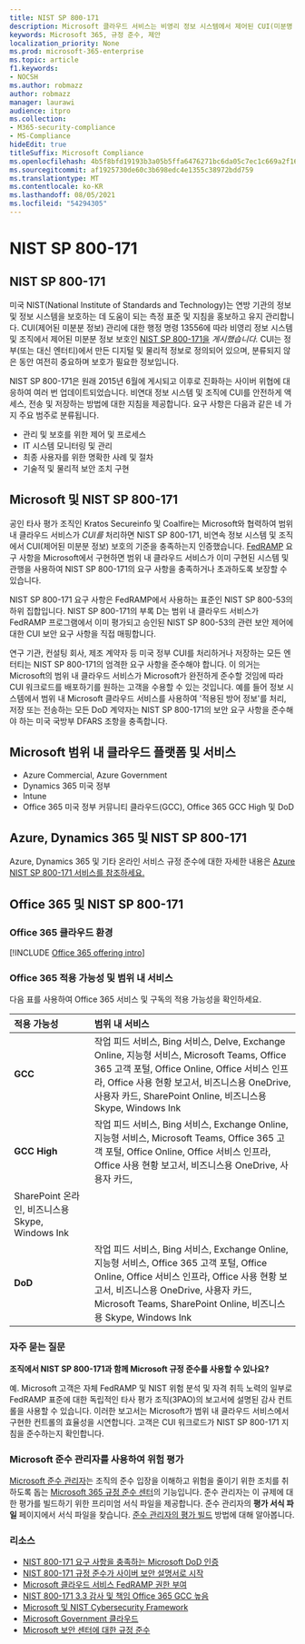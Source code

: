 ```yaml
---
title: NIST SP 800-171
description: Microsoft 클라우드 서비스는 비영리 정보 시스템에서 제어된 CUI(미분명 정보)를 보호하기 위한 NIST SP 800-171 지침을 준수합니다.
keywords: Microsoft 365, 규정 준수, 제안
localization_priority: None
ms.prod: microsoft-365-enterprise
ms.topic: article
f1.keywords:
- NOCSH
ms.author: robmazz
author: robmazz
manager: laurawi
audience: itpro
ms.collection:
- M365-security-compliance
- MS-Compliance
hideEdit: true
titleSuffix: Microsoft Compliance
ms.openlocfilehash: 4b5f8bfd19193b3a05b5ffa6476271bc6da05c7ec1c669a2f1614535a54942e1
ms.sourcegitcommit: af1925730de60c3b698edc4e1355c38972bdd759
ms.translationtype: MT
ms.contentlocale: ko-KR
ms.lasthandoff: 08/05/2021
ms.locfileid: "54294305"
---
```

# <a name="nist-sp-800-171"></a>NIST SP 800-171

## <a name="about-nist-sp-800-171"></a>NIST SP 800-171

미국 NIST(National Institute of Standards and Technology)는 연방 기관의 정보 및 정보 시스템을 보호하는 데 도움이 되는 측정 표준 및 지침을 홍보하고 유지 관리합니다. CUI(제어된 미분분 정보) 관리에 대한 행정 명령 13556에 따라 비영리 정보 시스템 및 조직에서 제어된 미분분 정보 보호인 [NIST SP 800-171을](https://csrc.nist.gov/publications/detail/sp/800-171/rev-1/final) *게시했습니다.* CUI는 정부(또는 대신 엔터티)에서 만든 디지털 및 물리적 정보로 정의되어 있으며, 분류되지 않은 동안 여전히 중요하며 보호가 필요한 정보입니다.

NIST SP 800-171은 원래 2015년 6월에 게시되고 이후로 진화하는 사이버 위협에 대응하여 여러 번 업데이트되었습니다. 비연대 정보 시스템 및 조직에 CUI를 안전하게 액세스, 전송 및 저장하는 방법에 대한 지침을 제공합니다. 요구 사항은 다음과 같은 네 가지 주요 범주로 분류됩니다.

- 관리 및 보호를 위한 제어 및 프로세스
- IT 시스템 모니터링 및 관리
- 최종 사용자를 위한 명확한 사례 및 절차
- 기술적 및 물리적 보안 조치 구현

## <a name="microsoft-and-nist-sp-800-171"></a>Microsoft 및 NIST SP 800-171

공인 타사 평가 조직인 Kratos Secureinfo 및 Coalfire는 Microsoft와 협력하여 범위 내 클라우드 서비스가 *CUI를* 처리하면 NIST SP 800-171, 비연속 정보 시스템 및 조직에서 CUI(제어된 미분분 정보) 보호의 기준을 충족하는지 인증했습니다. [FedRAMP](offering-fedramp.md) 요구 사항을 Microsoft에서 구현하면 범위 내 클라우드 서비스가 이미 구현된 시스템 및 관행을 사용하여 NIST SP 800-171의 요구 사항을 충족하거나 초과하도록 보장할 수 있습니다.

NIST SP 800-171 요구 사항은 FedRAMP에서 사용하는 표준인 NIST SP 800-53의 하위 집합입니다. NIST SP 800-171의 부록 D는 범위 내 클라우드 서비스가 FedRAMP 프로그램에서 이미 평가되고 승인된 NIST SP 800-53의 관련 보안 제어에 대한 CUI 보안 요구 사항을 직접 매핑합니다.

연구 기관, 컨설팅 회사, 제조 계약자 등 미국 정부 CUI를 처리하거나 저장하는 모든 엔터티는 NIST SP 800-171의 엄격한 요구 사항을 준수해야 합니다. 이 의거는 Microsoft의 범위 내 클라우드 서비스가 Microsoft가 완전하게 준수할 것임에 따라 CUI 워크로드를 배포하기를 원하는 고객을 수용할 수 있는 것입니다. 예를 들어 정보 시스템에서 범위 내 Microsoft 클라우드 서비스를 사용하여 '적용된 방어 정보'를 처리, 저장 또는 전송하는 모든 DoD 계약자는 NIST SP 800-171의 보안 요구 사항을 준수해야 하는 미국 국방부 DFARS 조항을 충족합니다.

## <a name="microsoft-in-scope-cloud-platforms--services"></a>Microsoft 범위 내 클라우드 플랫폼 및 서비스

- Azure Commercial, Azure Government
- Dynamics 365 미국 정부
- Intune
- Office 365 미국 정부 커뮤니티 클라우드(GCC), Office 365 GCC High 및 DoD

## <a name="azure-dynamics-365-and-nist-sp-800-171"></a>Azure, Dynamics 365 및 NIST SP 800-171

Azure, Dynamics 365 및 기타 온라인 서비스 규정 준수에 대한 자세한 내용은 [Azure NIST SP 800-171 서비스를 참조하세요.](/azure/compliance/offerings/offering-nist-800-171)

## <a name="office-365-and-nist-sp-800-171"></a>Office 365 및 NIST SP 800-171

### <a name="office-365-cloud-environments"></a>Office 365 클라우드 환경

[!INCLUDE [Office 365 offering intro](../includes/o365-offering-introduction.md)]

### <a name="office-365-applicability-and-in-scope-services"></a>Office 365 적용 가능성 및 범위 내 서비스

다음 표를 사용하여 Office 365 서비스 및 구독의 적용 가능성을 확인하세요.

| **적용 가능성** | **범위 내 서비스** |
|:------------------|:----------------------|
| **GCC** | 작업 피드 서비스, Bing 서비스, Delve, Exchange Online, 지능형 서비스, Microsoft Teams, Office 365 고객 포털, Office Online, Office 서비스 인프라, Office 사용 현황 보고서, 비즈니스용 OneDrive, 사용자 카드, SharePoint Online, 비즈니스용 Skype, Windows Ink |
| **GCC High** | 작업 피드 서비스, Bing 서비스, Exchange Online, 지능형 서비스, Microsoft Teams, Office 365 고객 포털, Office Online, Office 서비스 인프라, Office 사용 현황 보고서, 비즈니스용 OneDrive, 사용자 카드, 
SharePoint 온라인, 비즈니스용 Skype, Windows Ink |
| **DoD** | 작업 피드 서비스, Bing 서비스, Exchange Online, 지능형 서비스, Office 365 고객 포털, Office Online, Office 서비스 인프라, Office 사용 현황 보고서, 비즈니스용 OneDrive, 사용자 카드, Microsoft Teams, SharePoint Online, 비즈니스용 Skype, Windows Ink |

### <a name="frequently-asked-questions"></a>자주 묻는 질문

**조직에서 NIST SP 800-171과 함께 Microsoft 규정 준수를 사용할 수 있나요?**

예. Microsoft 고객은 자체 FedRAMP 및 NIST 위험 분석 및 자격 취득 노력의 일부로 FedRAMP 표준에 대한 독립적인 타사 평가 조직(3PAO)의 보고서에 설명된 감사 컨트롤을 사용할 수 있습니다. 이러한 보고서는 Microsoft가 범위 내 클라우드 서비스에서 구현한 컨트롤의 효율성을 시연합니다. 고객은 CUI 워크로드가 NIST SP 800-171 지침을 준수하는지 확인합니다.

### <a name="use-microsoft-compliance-manager-to-assess-your-risk"></a>Microsoft 준수 관리자를 사용하여 위험 평가

[Microsoft 준수 관리자](/microsoft-365/compliance/compliance-manager)는 조직의 준수 입장을 이해하고 위험을 줄이기 위한 조치를 취하도록 돕는 [Microsoft 365 규정 준수 센터](/microsoft-365/compliance/microsoft-365-compliance-center)의 기능입니다. 준수 관리자는 이 규제에 대한 평가를 빌드하기 위한 프리미엄 서식 파일을 제공합니다. 준수 관리자의 **평가 서식 파일** 페이지에서 서식 파일을 찾습니다. [준수 관리자의 평가 빌드](/microsoft-365/compliance/compliance-manager-assessments) 방법에 대해 알아봅니다.

### <a name="resources"></a>리소스

- [NIST 800-171 요구 사항을 충족하는 Microsoft DoD 인증](offering-DoD-DISA-L2-L4-L5.md)
- [NIST 800-171 규정 준수가 사이버 보안 설명서로 시작](https://www.nist800171.com/)
- [Microsoft 클라우드 서비스 FedRAMP 권한 부여](https://marketplace.fedramp.gov/index.html?status=Compliant&sort=productName#/products)
- [NIST 800-171 3.3 감사 및 책임 Office 365 GCC 높음](https://info.summit7systems.com/blog/nist-3.3-audit-and-accountability-with-office-365)
- [Microsoft 및 NIST Cybersecurity Framework](offering-nist-csf.md)
- [Microsoft Government 클라우드](https://www.microsoft.com/enterprise/government)
- [Microsoft 보안 센터에 대한 규정 준수](https://www.microsoft.com/trust-center/compliance/compliance-overview)

